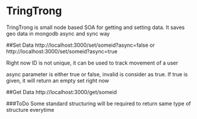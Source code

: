 # TringTrong
TringTrong is small node based SOA for getting and setting data. It saves geo data in mongodb async and sync way

##Set Data
http://localhost:3000/set/someid?async=false or http://localhost:3000/set/someid?async=true


Right now ID is not unique, it can be used to track movement of a user

async parameter is either true or false, invalid is consider as true. If true is given, it will return an empty set right now


##Get Data
http://localhost:3000/get/someid


###ToDo
Some standard structuring will be required to return same type of structure everytime
